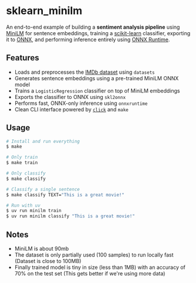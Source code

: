 # sklearn_minilm

An end-to-end example of building a **sentiment analysis pipeline** using [MiniLM](https://huggingface.co/sentence-transformers/all-MiniLM-L6-v2) for sentence embeddings, training a [scikit-learn](https://scikit-learn.org/stable/) classifier, exporting it to [ONNX](https://onnx.ai), and performing inference entirely using [ONNX Runtime](https://onnxruntime.ai).

## Features

- Loads and preprocesses the [IMDb dataset](https://huggingface.co/datasets/imdb) using `datasets`
- Generates sentence embeddings using a pre-trained MiniLM ONNX model
- Trains a `LogisticRegression` classifier on top of MiniLM embeddings
- Exports the classifier to ONNX using `skl2onnx`
- Performs fast, ONNX-only inference using `onnxruntime`
- Clean CLI interface powered by [`click`](https://palletsprojects.com/p/click/) and `make`

## Usage

```bash
# Install and run everything
$ make

# Only train
$ make train

# Only classify
$ make classify

# Classify a single sentence
$ make classify TEXT="This is a great movie!"

# Run with uv
$ uv run minilm train
$ uv run minilm classify "This is a great movie!"
```

## Notes

- MiniLM is about 90mb
- The dataset is only partially used (100 samples) to run locally fast (Dataset is close to 100MB)
- Finally trained model is tiny in size (less than 1MB) with an accuracy of 70% on the test set (This gets better if we're using more data)
